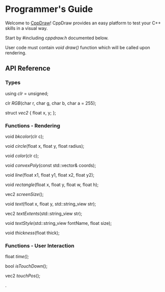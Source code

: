 # Programmer's Guide

Welcome to [CppDraw](https://github.com/tpecholt/cppdraw)! CppDraw provides an easy platform to test your C++ skills in a visual way.

Start by #including *cppdraw.h* documented below.

User code must contain *void draw()* function which will be called upon rendering.

## API Reference

### Types

using *clr* = unsigned;

clr *RGB*(char r, char g, char b, char a = 255);

struct *vec2* { 
   float x, y; 
};

### Functions - Rendering

void *bkcolor*(clr c);

void *circle*(float x, float y, float radius);

void *color*(clr c);

void *convexPoly*(const std::vector<vec2>& coords);

void *line*(float x1, float y1, float x2, float y2);

void *rectangle*(float x, float y, float w, float h);

vec2 *screenSize*();

void *text*(float x, float y, std::string_view str);

vec2 *textExtents*(std::string_view str);

void *textStyle*(std::string_view fontName, float size);

void *thickness*(float thick);

### Functions - User Interaction

float *time();*

bool *isTouchDown*();

vec2 *touchPos*();

.